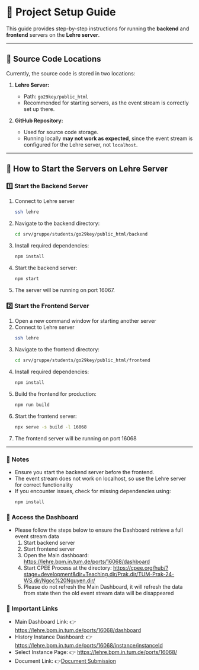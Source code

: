 # 📌 Project Setup Guide  

This guide provides step-by-step instructions for running the **backend** and **frontend** servers on the **Lehre server**.  

---

## 📂 Source Code Locations  
Currently, the source code is stored in two locations:  

1. **Lehre Server:**  
   - Path: `go29key/public_html`  
   - Recommended for starting servers, as the event stream is correctly set up there.  

2. **GitHub Repository:**  
   - Used for source code storage.  
   - Running locally **may not work as expected**, since the event stream is configured for the Lehre server, not `localhost`.  

---

## 🚀 How to Start the Servers on Lehre Server  

### **1️⃣ Start the Backend Server**  
1. Connect to Lehre server 
   ```sh
   ssh lehre
2. Navigate to the backend directory:  
   ```sh
   cd srv/gruppe/students/go29key/public_html/backend
3. Install required dependencies:
   ```sh
   npm install
4. Start the backend server:
   ```sh
   npm start
5. The server will be running on port 16067.
   
### **2️⃣ Start the Frontend Server** 
1. Open a new command window for starting another server
2. Connect to Lehre server 
   ```sh
   ssh lehre
3. Navigate to the frontend directory: 
   ```sh
   cd srv/gruppe/students/go29key/public_html/frontend
4. Install required dependencies:
   ```sh
   npm install
5. Build the frontend for production:
   ```sh
   npm run build
6. Start the frontend server:
   ```sh
   npx serve -s build -l 16068
7. The frontend server will be running on port 16068

---
### **📌 Notes**  
- Ensure you start the backend server before the frontend.
- The event stream does not work on localhost, so use the Lehre server for correct functionality
- If you encounter issues, check for missing dependencies using:
   ```sh
   npm install
 
### **🔗 Access the Dashboard**  
- Please follow the steps below to ensure the Dashboard retrieve a full event stream data
  1. Start backend server
  2. Start frontend server
  3. Open the Main dashboard: https://lehre.bpm.in.tum.de/ports/16068/dashboard
  4. Start CPEE Process at the directory: https://cpee.org/hub/?stage=development&dir=Teaching.dir/Prak.dir/TUM-Prak-24-WS.dir/Ngoc%20Nguyen.dir/
  5. Please do not refresh the Main Dashboard, it will refresh the data from state then the old event stream data will be disappeared

### **🔗 Important Links**  
- Main Dashboard Link: 👉 https://lehre.bpm.in.tum.de/ports/16068/dashboard
- History Instance Dashboard: 👉 https://lehre.bpm.in.tum.de/ports/16068/instance/instanceId
- Select Instance Page: 👉 https://lehre.bpm.in.tum.de/ports/16068/
- Document Link: 👉[Document Submission](https://www.figma.com/proto/NsB5TFKYjpAwpuyozIHYuX/CPEE?node-id=26-2&t=uxfQEw12SHPHWfLE-1&scaling=min-zoom&content-scaling=fixed&page-id=0%3A1)

